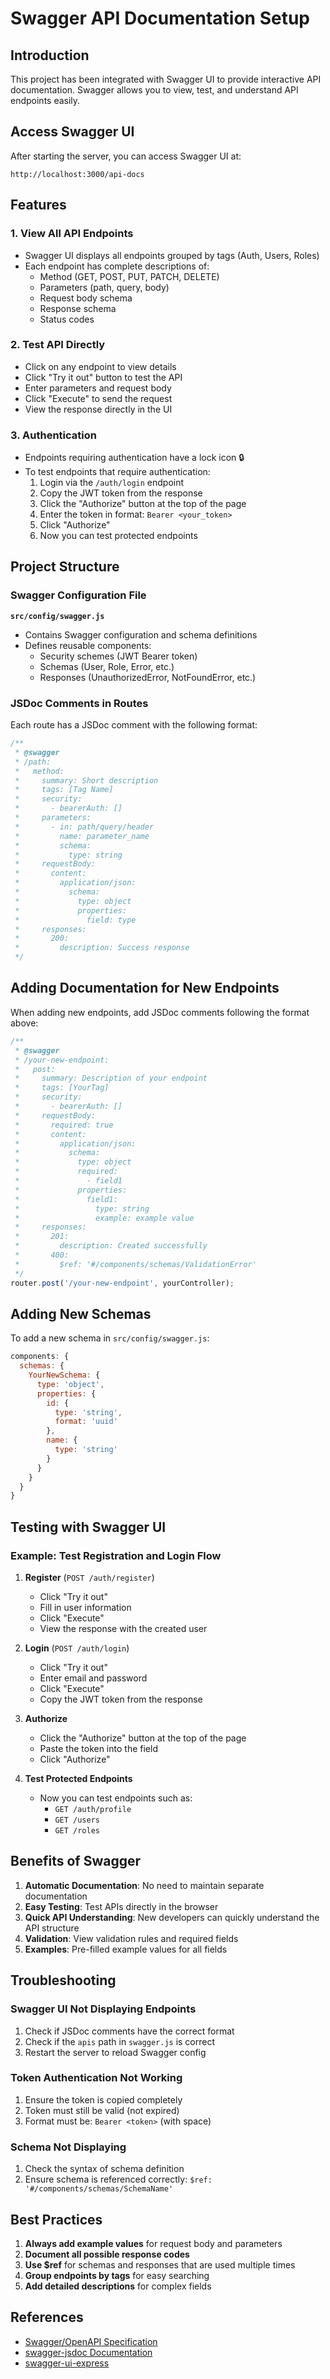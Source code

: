 # Swagger API Documentation Setup

## Introduction

This project has been integrated with Swagger UI to provide interactive API documentation. Swagger allows you to view, test, and understand API endpoints easily.

## Access Swagger UI

After starting the server, you can access Swagger UI at:

```
http://localhost:3000/api-docs
```

## Features

### 1. **View All API Endpoints**
- Swagger UI displays all endpoints grouped by tags (Auth, Users, Roles)
- Each endpoint has complete descriptions of:
  - Method (GET, POST, PUT, PATCH, DELETE)
  - Parameters (path, query, body)
  - Request body schema
  - Response schema
  - Status codes

### 2. **Test API Directly**
- Click on any endpoint to view details
- Click "Try it out" button to test the API
- Enter parameters and request body
- Click "Execute" to send the request
- View the response directly in the UI

### 3. **Authentication**
- Endpoints requiring authentication have a lock icon 🔒
- To test endpoints that require authentication:
  1. Login via the `/auth/login` endpoint
  2. Copy the JWT token from the response
  3. Click the "Authorize" button at the top of the page
  4. Enter the token in format: `Bearer <your_token>`
  5. Click "Authorize"
  6. Now you can test protected endpoints

## Project Structure

### Swagger Configuration File

**`src/config/swagger.js`**
- Contains Swagger configuration and schema definitions
- Defines reusable components:
  - Security schemes (JWT Bearer token)
  - Schemas (User, Role, Error, etc.)
  - Responses (UnauthorizedError, NotFoundError, etc.)

### JSDoc Comments in Routes

Each route has a JSDoc comment with the following format:

```javascript
/**
 * @swagger
 * /path:
 *   method:
 *     summary: Short description
 *     tags: [Tag Name]
 *     security:
 *       - bearerAuth: []
 *     parameters:
 *       - in: path/query/header
 *         name: parameter_name
 *         schema:
 *           type: string
 *     requestBody:
 *       content:
 *         application/json:
 *           schema:
 *             type: object
 *             properties:
 *               field: type
 *     responses:
 *       200:
 *         description: Success response
 */
```

## Adding Documentation for New Endpoints

When adding new endpoints, add JSDoc comments following the format above:

```javascript
/**
 * @swagger
 * /your-new-endpoint:
 *   post:
 *     summary: Description of your endpoint
 *     tags: [YourTag]
 *     security:
 *       - bearerAuth: []
 *     requestBody:
 *       required: true
 *       content:
 *         application/json:
 *           schema:
 *             type: object
 *             required:
 *               - field1
 *             properties:
 *               field1:
 *                 type: string
 *                 example: example value
 *     responses:
 *       201:
 *         description: Created successfully
 *       400:
 *         $ref: '#/components/schemas/ValidationError'
 */
router.post('/your-new-endpoint', yourController);
```

## Adding New Schemas

To add a new schema in `src/config/swagger.js`:

```javascript
components: {
  schemas: {
    YourNewSchema: {
      type: 'object',
      properties: {
        id: {
          type: 'string',
          format: 'uuid'
        },
        name: {
          type: 'string'
        }
      }
    }
  }
}
```

## Testing with Swagger UI

### Example: Test Registration and Login Flow

1. **Register** (`POST /auth/register`)
   - Click "Try it out"
   - Fill in user information
   - Click "Execute"
   - View the response with the created user

2. **Login** (`POST /auth/login`)
   - Click "Try it out"
   - Enter email and password
   - Click "Execute"
   - Copy the JWT token from the response

3. **Authorize**
   - Click the "Authorize" button at the top of the page
   - Paste the token into the field
   - Click "Authorize"

4. **Test Protected Endpoints**
   - Now you can test endpoints such as:
     - `GET /auth/profile`
     - `GET /users`
     - `GET /roles`

## Benefits of Swagger

1. **Automatic Documentation**: No need to maintain separate documentation
2. **Easy Testing**: Test APIs directly in the browser
3. **Quick API Understanding**: New developers can quickly understand the API structure
4. **Validation**: View validation rules and required fields
5. **Examples**: Pre-filled example values for all fields

## Troubleshooting

### Swagger UI Not Displaying Endpoints

1. Check if JSDoc comments have the correct format
2. Check if the `apis` path in `swagger.js` is correct
3. Restart the server to reload Swagger config

### Token Authentication Not Working

1. Ensure the token is copied completely
2. Token must still be valid (not expired)
3. Format must be: `Bearer <token>` (with space)

### Schema Not Displaying

1. Check the syntax of schema definition
2. Ensure schema is referenced correctly: `$ref: '#/components/schemas/SchemaName'`

## Best Practices

1. **Always add example values** for request body and parameters
2. **Document all possible response codes**
3. **Use $ref** for schemas and responses that are used multiple times
4. **Group endpoints by tags** for easy searching
5. **Add detailed descriptions** for complex fields

## References

- [Swagger/OpenAPI Specification](https://swagger.io/specification/)
- [swagger-jsdoc Documentation](https://github.com/Surnet/swagger-jsdoc)
- [swagger-ui-express](https://github.com/scottie1984/swagger-ui-express)
